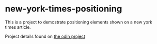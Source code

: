 # new-york-times-positioning

This is a project to demostrate positioning elements shown on a new york times article.

Project details found on [the odin project](http://www.theodinproject.com/html5-and-css3/positioning-and-floating-elements)
